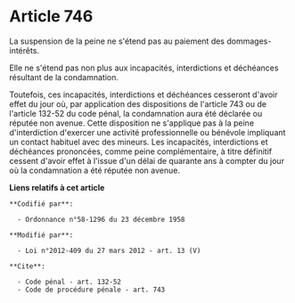 # Article 746

La suspension de la peine ne s'étend pas au paiement des dommages-intérêts. 

Elle ne s'étend pas non plus aux incapacités, interdictions et déchéances résultant de la condamnation. 

Toutefois, ces incapacités, interdictions et déchéances cesseront d'avoir effet du jour où, par application des dispositions
de l'article 743 ou de l'article 132-52 du code pénal, la condamnation aura été déclarée ou réputée non avenue. Cette
disposition ne s'applique pas à la peine d'interdiction d'exercer une activité professionnelle ou bénévole impliquant un
contact habituel avec des mineurs. Les incapacités, interdictions et déchéances prononcées, comme peine complémentaire, à
titre définitif cessent d'avoir effet à l'issue d'un délai de quarante ans à compter du jour où la condamnation a été réputée
non avenue.

**Liens relatifs à cet article**

	**Codifié par**:

	  - Ordonnance n°58-1296 du 23 décembre 1958

	**Modifié par**:

	  - Loi n°2012-409 du 27 mars 2012 - art. 13 (V)

	**Cite**:

	  - Code pénal - art. 132-52
	  - Code de procédure pénale - art. 743
